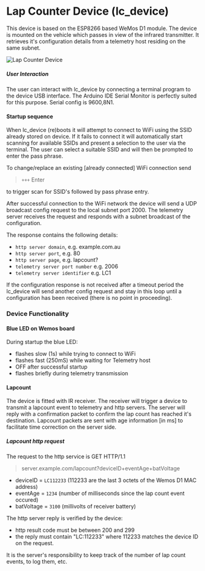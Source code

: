 # Lap Counter Device (lc_device)

This device is based on the ESP8266 based WeMos D1 module.
The device is mounted on the vehicle which passes in view of the infrared transmitter.
It retrieves it's configuration details from a telemetry host residing on the same subnet.

![Lap Counter Device](/lc_device.jpg)

##### User Interaction
The user can interact with lc_device by connecting a terminal program to the
device USB interface. The Arduino IDE Serial Monitor is perfectly suited for
this purpose. Serial config is 9600,8N1.

#### Startup sequence
When lc_device (re)boots it will attempt to connect to WiFi using
the SSID already stored on device. If it fails to connect it will automatically start scanning for available SSIDs and present a selection to the user via the terminal. The user can select a suitable SSID and will then be prompted to enter the pass phrase.

To change/replace an existing [already connected] WiFi connection send 
> `+++` Enter

to trigger scan for SSID's followed by pass phrase entry. 

After successful connection to the WiFi network the device will send a UDP broadcast config request to the local subnet port 2000. The telemetry server receives the request and responds with a subnet broadcast of the configuration.

The response contains the following details:

- `http server domain`, e.g. example.com.au
- `http server port`, e.g. 80
- `http server page`, e.g. lapcount?
- `telemetry server port number` e.g. 2006
- `telemetry server identifier` e.g. LC1

If the configuration response is not received after a timeout period the
lc_device will send another config request and stay in this loop until
a configuration has been received (there is no point in proceeding).

### Device Functionality

#### Blue LED on Wemos board
During startup the blue LED:
- flashes slow (1s) while trying to connect to WiFi
- flashes fast (250mS) while waiting for Telemetry host
- OFF after successful startup
- flashes briefly during telemetry transmission

#### Lapcount
The device is fitted with IR receiver. The receiver will trigger a device to transmit a lapcount event to telemetry and http servers.
The server will reply with a confirmation packet to confirm the lap count has reached it's destination. Lapcount packets are sent with age information [in ms] to facilitate time correction on the server side.

##### Lapcount http request
The request to the http service is GET HTTP/1.1
> server.example.com/lapcount?deviceID+eventAge+batVoltage

- deviceID = `LC112233` (112233 are the last 3 octets of the Wemos D1 MAC address)
- eventAge = `1234` (number of milliseconds since the lap count event occured)
- batVoltage = `3100` (millivolts of receiver battery)

The http server reply is verified by the device:

- http result code must be between 200 and 299
- the reply must contain "LC:112233" where 112233 matches the device ID on the request.

It is the server's responsibility to keep track of the number of lap count events, to log them, etc.  
